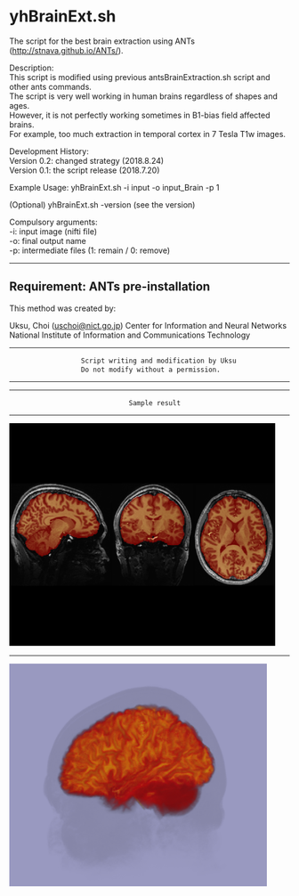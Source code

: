 # yhBrainExt.sh

The script for the best brain extraction using ANTs (http://stnava.github.io/ANTs/).

  Description:\
  This script is modified using previous antsBrainExtraction.sh script and other ants commands.\
  The script is very well working in human brains regardless of shapes and ages.\
  However, it is not perfectly working sometimes in B1-bias field affected brains.\
  For example, too much extraction in temporal cortex in 7 Tesla T1w images.

  Development History: \
    Version 0.2: changed strategy (2018.8.24) \
    Version 0.1: the script release (2018.7.20)

  Example Usage:
  yhBrainExt.sh -i input -o input_Brain -p 1

  (Optional)
  yhBrainExt.sh -version (see the version)

  Compulsory arguments: \
      -i:  input image (nifti file) \
      -o:  final output name \
      -p:  intermediate files (1: remain / 0: remove)

--------------------------------------------------------------------------------------
  Requirement: ANTs pre-installation
--------------------------------------------------------------------------------------
  This method was created by:

  Uksu, Choi (uschoi@nict.go.jp)
  Center for Information and Neural Networks
  National Institute of Information and Communications Technology

--------------------------------------------------------------------------------------
                      Script writing and modification by Uksu
                      Do not modify without a permission.
--------------------------------------------------------------------------------------


--------------------------------------------------------------------------------------
                                  Sample result
--------------------------------------------------------------------------------------

<img src="https://github.com/Yooha1003/yhBrainExt.sh/blob/master/f1.png" height="400" style="max-width:100%;">

--------------------------------------------------------------------------------------
<img src="https://github.com/Yooha1003/yhBrainExt.sh/blob/master/f2.png" height="400" style="max-width:100%;">

